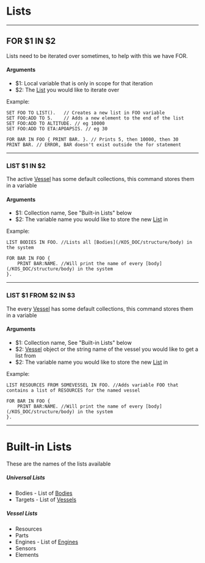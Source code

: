 Lists
======

***

## FOR $1 IN $2

Lists need to be iterated over sometimes, to help with this we have FOR.

#### Arguments
* $1: Local variable that is only in scope for that iteration
* $2: The [List](/KOS_DOC/structure/list) you would like to iterate over

Example:

    SET FOO TO LIST().   // Creates a new list in FOO variable
    SET FOO:ADD TO 5.    // Adds a new element to the end of the list
    SET FOO:ADD TO ALTITUDE. // eg 10000
    SET FOO:ADD TO ETA:APOAPSIS. // eg 30

    FOR BAR IN FOO { PRINT BAR. }. // Prints 5, then 10000, then 30
    PRINT BAR. // ERROR, BAR doesn't exist outside the for statement


***

### LIST $1 IN $2

The active [Vessel](/KOS_DOC/structure/vessel) has some default collections, this command stores them in a variable

#### Arguments
* $1: Collection name, See "Built-in Lists" below
* $2: The variable name you would like to store the new [List](/KOS_DOC/structure/list) in

Example:

    LIST BODIES IN FOO. //Lists all [Bodies](/KOS_DOC/structure/body) in the system

    FOR BAR IN FOO {
        PRINT BAR:NAME. //Will print the name of every [body](/KOS_DOC/structure/body) in the system
    }.

***

### LIST $1 FROM $2 IN $3

The every [Vessel](/KOS_DOC/structure/vessel) has some default collections, this command stores them in a variable

#### Arguments
* $1: Collection name, See "Built-in Lists" below
* $2: [Vessel](/KOS_DOC/structure/vessel) object or the string name of the vessel you would like to get a list from
* $2: The variable name you would like to store the new [List](/KOS_DOC/structure/list) in

Example:

    LIST RESOURCES FROM SOMEVESSEL IN FOO. //Adds variable FOO that contains a list of RESOURCES for the named vessel

    FOR BAR IN FOO {
        PRINT BAR:NAME. //Will print the name of every [body](/KOS_DOC/structure/body) in the system
    }.

***

# Built-in Lists

These are the names of the lists available

##### Universal Lists
* Bodies - List of [Bodies](/KOS_DOC/structure/body)
* Targets - List of [Vessels](/KOS_DOC/structure/vessel)

##### Vessel Lists
* Resources
* Parts
* Engines - List of [Engines](/KOS_DOC/structure/engines)
* Sensors
* Elements
